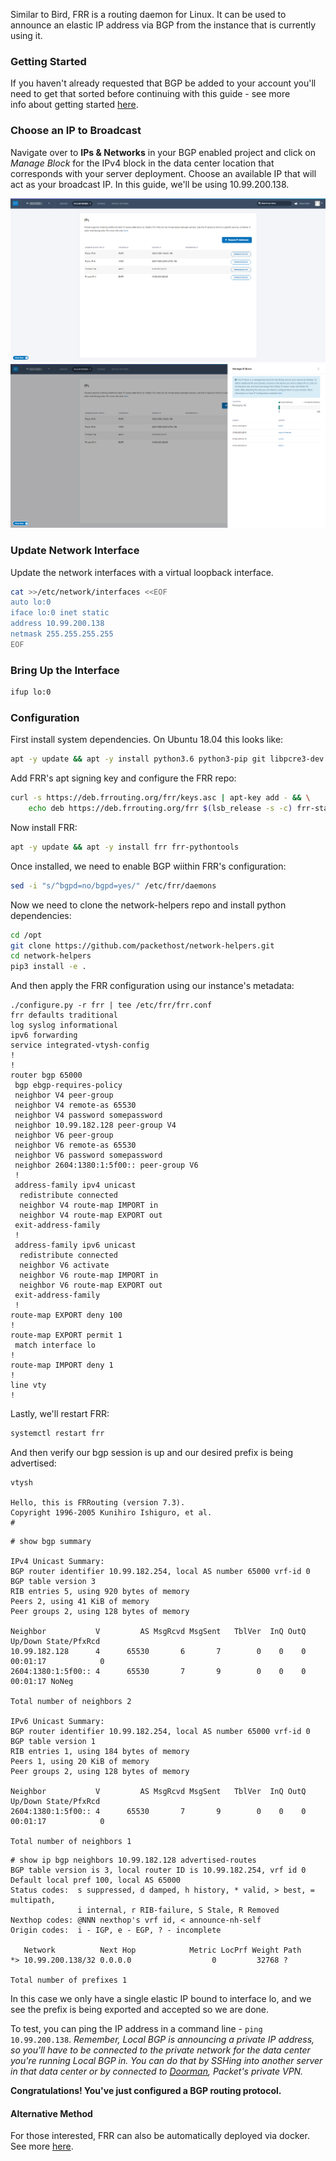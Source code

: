<!-- <meta>
{
    "title":"Route BGP with FRR",
    "description":"Configuring BGP Announcer FRR for Local BGP Access",
    "tag":["Route BGP", "FRR"],
    "seo-title": "Route BGP with FRR - Packet Technical Guides",
    "seo-description": "Route BGP with FRR on Packet",
    "og-title": "Route BGP with FRR",
    "og-description":"Route BGP with FRR on Packet"  
}
</meta> -->

Similar to Bird, FRR is a routing daemon for Linux. It can be used to announce an elastic IP address via BGP from the instance that is currently using it.

### Getting Started

If you haven't already requested that BGP be added to your account you'll need to get that sorted before continuing with this guide - see more info about getting started [here](https://www.packet.com/developers/docs/network/advanced/local-and-global-bgp).

### Choose an IP to Broadcast

Navigate over to **IPs & Networks** in your BGP enabled project and click on _Manage Block_ for the IPv4 block in the data center location that corresponds with your server deployment. Choose an available IP that will act as your broadcast IP. In this guide, we'll be using 10.99.200.138.

![manage-ips](/images/route-bgp-with-bird/manage-ips-new.png)
![manage-ips-2](/images/route-bgp-with-bird/manage-ips-2-new.png)

### Update Network Interface

Update the network interfaces with a virtual loopback interface.

```bash
cat >>/etc/network/interfaces <<EOF
auto lo:0
iface lo:0 inet static
address 10.99.200.138
netmask 255.255.255.255
EOF
```

### Bring Up the Interface

```bash
ifup lo:0
```

### Configuration

First install system dependencies. On Ubuntu 18.04 this looks like:

```bash
apt -y update && apt -y install python3.6 python3-pip git libpcre3-dev apt-transport-https ca-certificates curl wget logrotate libc-ares2 libjson-c3 vim systemd procps libreadline7 gnupg2 lsb-release apt-utils
```

Add FRR's apt signing key and configure the FRR repo:

```bash
curl -s https://deb.frrouting.org/frr/keys.asc | apt-key add - && \
    echo deb https://deb.frrouting.org/frr $(lsb_release -s -c) frr-stable | tee -a /etc/apt/sources.list.d/frr.list
```

Now install FRR:

```bash
apt -y update && apt -y install frr frr-pythontools
```

Once installed, we need to enable BGP wiithin FRR's configuration:

```bash
sed -i "s/^bgpd=no/bgpd=yes/" /etc/frr/daemons
```

Now we need to clone the network-helpers repo and install python dependencies:

```bash
cd /opt
git clone https://github.com/packethost/network-helpers.git
cd network-helpers
pip3 install -e .
```

And then apply the FRR configuration using our instance's metadata:

```
./configure.py -r frr | tee /etc/frr/frr.conf 
frr defaults traditional
log syslog informational
ipv6 forwarding
service integrated-vtysh-config
!
!
router bgp 65000
 bgp ebgp-requires-policy
 neighbor V4 peer-group
 neighbor V4 remote-as 65530
 neighbor V4 password somepassword
 neighbor 10.99.182.128 peer-group V4
 neighbor V6 peer-group
 neighbor V6 remote-as 65530
 neighbor V6 password somepassword
 neighbor 2604:1380:1:5f00:: peer-group V6
 !
 address-family ipv4 unicast
  redistribute connected
  neighbor V4 route-map IMPORT in
  neighbor V4 route-map EXPORT out
 exit-address-family
 !
 address-family ipv6 unicast
  redistribute connected
  neighbor V6 activate
  neighbor V6 route-map IMPORT in
  neighbor V6 route-map EXPORT out
 exit-address-family
 !
route-map EXPORT deny 100
!
route-map EXPORT permit 1
 match interface lo
!
route-map IMPORT deny 1
!
line vty
!
```

Lastly, we'll restart FRR:

```bash
systemctl restart frr
```

And then verify our bgp session is up and our desired prefix is being advertised:

```
vtysh

Hello, this is FRRouting (version 7.3).
Copyright 1996-2005 Kunihiro Ishiguro, et al.
# 
```
```
# show bgp summary 

IPv4 Unicast Summary:
BGP router identifier 10.99.182.254, local AS number 65000 vrf-id 0
BGP table version 3
RIB entries 5, using 920 bytes of memory
Peers 2, using 41 KiB of memory
Peer groups 2, using 128 bytes of memory

Neighbor           V         AS MsgRcvd MsgSent   TblVer  InQ OutQ  Up/Down State/PfxRcd
10.99.182.128      4      65530       6       7        0    0    0 00:01:17            0
2604:1380:1:5f00:: 4      65530       7       9        0    0    0 00:01:17 NoNeg

Total number of neighbors 2

IPv6 Unicast Summary:
BGP router identifier 10.99.182.254, local AS number 65000 vrf-id 0
BGP table version 1
RIB entries 1, using 184 bytes of memory
Peers 1, using 20 KiB of memory
Peer groups 2, using 128 bytes of memory

Neighbor           V         AS MsgRcvd MsgSent   TblVer  InQ OutQ  Up/Down State/PfxRcd
2604:1380:1:5f00:: 4      65530       7       9        0    0    0 00:01:17            0

Total number of neighbors 1
```
```
# show ip bgp neighbors 10.99.182.128 advertised-routes
BGP table version is 3, local router ID is 10.99.182.254, vrf id 0
Default local pref 100, local AS 65000
Status codes:  s suppressed, d damped, h history, * valid, > best, = multipath,
               i internal, r RIB-failure, S Stale, R Removed
Nexthop codes: @NNN nexthop's vrf id, < announce-nh-self
Origin codes:  i - IGP, e - EGP, ? - incomplete

   Network          Next Hop            Metric LocPrf Weight Path
*> 10.99.200.138/32 0.0.0.0                  0         32768 ?

Total number of prefixes 1
```

In this case we only have a single elastic IP bound to interface lo, and we see the prefix is being exported and accepted so we are done.

To test, you can ping the IP address in a command line - `ping 10.99.200.138`. _Remember, Local BGP is announcing a private IP address, so you'll have to be connected to the private network for the data center you're running Local BGP in. You can do that by SSHing into another server in that data center or by connected to [Doorman](https://www.packet.com/developers/docs/network/basic/doorman), Packet's private VPN._

**Congratulations! You've just configured a BGP routing protocol.**

#### Alternative Method

For those interested, FRR can also be automatically deployed via docker. See more [here](https://github.com/packethost/network-helpers/blob/master/routers/frr/README.md#method-2-frr-via-docker).
